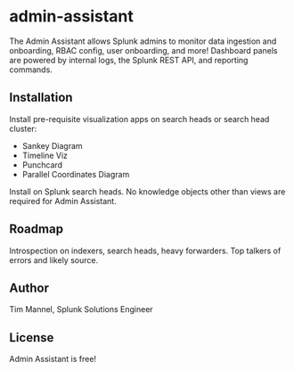 # admin-assistant
The Admin Assistant allows Splunk admins to monitor data ingestion and onboarding, RBAC config, user onboarding, and more! Dashboard panels are powered by internal logs, the Splunk REST API, and reporting commands.

## Installation
Install pre-requisite visualization apps on search heads or search head cluster:
- Sankey Diagram
- Timeline Viz
- Punchcard
- Parallel Coordinates Diagram

Install on Splunk search heads. No knowledge objects other than views are required for Admin Assistant.

## Roadmap
Introspection on indexers, search heads, heavy forwarders. Top talkers of errors and likely source.

## Author
Tim Mannel, Splunk Solutions Engineer

## License
Admin Assistant is free!
